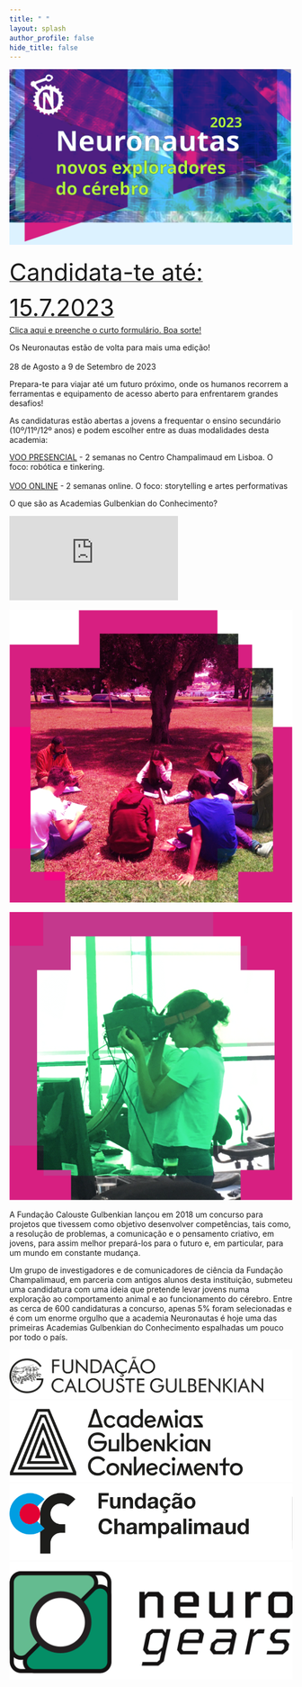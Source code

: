 ```yaml
---
title: " "
layout: splash
author_profile: false
hide_title: false
---
```


<div class="splash-header-Blue">
  <div class="splash-image-large"> 
    <img src="/assets/images/Neuronautas2023_SiteBanner.svg" />
    <br/>
  </div>
  <div class="splash-block-wide">
    <div class="splash-text-main">
      <a class="ex1" href="https://forms.gle/d93pMUEKacuUDqfU9" target="_blank">
        <p class="ex4 title-button__shadow"><span style="font-size: 3em; line-height: 1.5em;">Candidata-te até: 15.7.2023</span><br/>Clica aqui e preenche o curto formulário. Boa sorte!</p>
      </a>
      <p class="ex0">Os Neuronautas estão de volta para mais uma edição! <br/><br/> 28 de Agosto a 9 de Setembro de 2023</p> 
      <p class="ex1">Prepara-te para viajar até um futuro próximo, onde os humanos recorrem a  ferramentas e equipamento de acesso aberto para  enfrentarem grandes desafios!</p>
      <p class="ex2">As candidaturas estão abertas a jovens a frequentar o ensino secundário (10º/11º/12º anos) e podem escolher entre as duas modalidades desta academia: </p>
      <p class="ex3"><a class="ex1" href="/assets/files/Neuronautas2023_Schedule_VooPresencial.pdf" target="_blank">VOO PRESENCIAL</a>  - 2 semanas no Centro Champalimaud em Lisboa. O foco: robótica e tinkering. <br/><br/><a class="ex1" href="/assets/files/Neuronautas2023_Schedule_VooOnline.pdf" target="_blank">VOO ONLINE</a> - 2 semanas online. O foco: storytelling e artes performativas</p>
    </div>
  </div>
</div>
<div class="splash-header">
  <div class="splash-block-main">
      O que são as Academias Gulbenkian do Conhecimento?
      <p></p>
      <p> <iframe src="https://www.youtube.com/embed/FRCwWx-dlZE"  frameborder="0"> </iframe> </p>
  </div>
</div>
<div class="splash-header-Pink">
    <div class="splash-imageTop">  
    <img src="/assets/images/photoRed.png" />
    <p></p>
    <img src="/assets/images/photoGreen.png" />
  </div>
  <div class="splash-block"> 
    <p>A Fundação Calouste Gulbenkian lançou em 2018 um concurso para projetos que tivessem como objetivo desenvolver competências, tais como, a resolução de problemas, a comunicação e o pensamento criativo, em jovens, para assim melhor prepará-los para o futuro e, em particular, para um mundo em constante mudança.</p>
    <p></p><p>Um grupo de investigadores e de comunicadores de ciência da Fundação Champalimaud, em parceria com antigos alunos desta instituição, submeteu uma candidatura com uma ideia que pretende levar jovens numa exploração ao comportamento animal e ao funcionamento do cérebro. Entre as cerca de 600 candidaturas a concurso, apenas 5% foram selecionadas e é com um enorme orgulho que a academia Neuronautas é hoje uma das primeiras Academias Gulbenkian do Conhecimento espalhadas um pouco por todo o país.</p>
  </div>
</div>
<div class="splash-header" > 
  <div class="splash-image-Calouste">  
      <!-- <img src="/assets/images/Logos.svg" /> -->
      <a href="https://gulbenkian.pt/"><img src="/assets/images/FundCaloustrGulbenkian.svg"/></a>
  </div>
  <div class="splash-image-Academia">
      <a href="https://gulbenkian.pt/academias/"><img src="/assets/images/AcademiasGulbenkianConhecimento.svg" /></a>
  </div>
  <div class="splash-image-Champalimaud">
      <a href="https://www.fchampalimaud.org/"><img src="/assets/images/FundacaoChampalimaud.svg" /></a>
  </div>
  <div class="splash-image-Neurogears">
      <a href="https://neurogears.org/"><img src="/assets/images/NeuroGears.svg" /></a>
  </div>
</div>
